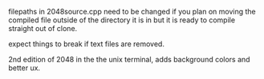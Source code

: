 filepaths in 2048source.cpp need to be changed if you plan on moving the compiled file outside of the directory it is in but it is ready to compile straight out of clone.

expect things to break if text files are removed.

2nd edition of 2048 in the the unix terminal, adds background colors and better ux.
